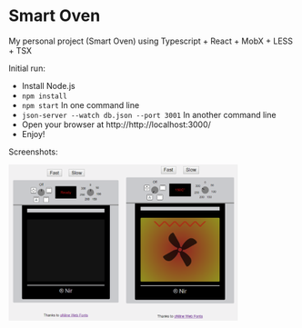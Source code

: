 # Smart Oven

My personal project (Smart Oven) using Typescript + React + MobX + LESS + TSX

Initial run:

* Install Node.js
* `npm install`
* `npm start` In one command line
* `json-server --watch db.json --port 3001` In another command line
* Open your browser at http://http://localhost:3000/
* Enjoy!

Screenshots:
<div style="display:flex">
  <img src="src/images/SmartOvenScreenshot1.PNG" width="40%">
  <img src="src/images/SmartOvenScreenshot2.PNG" width="40%" >
</div>

